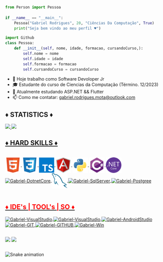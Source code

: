 ```python
from Person import Pessoa 

if __name__ == "__main__":
    Pessoa("Gabriel Rodrigues", 20, "Ciências Da Computação", True)
    print("Seja bem vindo ao meu perfil ♥")
```

```python
import Github
class Pessoa:
    def __init__(self, nome, idade, formacao, cursandoCurso,):
        self.nome = nome
        self.idade = idade
        self.formacao = formacao
        self.cursandoCurso = cursandoCurso 
```

- 🔭 Hoje trabalho como Software Devoloper Jr
- 🎓 Estudante do curso de Ciencias da Computação (Término. 12/2023)
- 🌱 Atualmente estudando ASP.NET && Flutter
- 📫 Como me contatar: gabriel.rodrigues.mota@outlook.com

 <h2><b>♦ STATISTICS ♦</b></h2>

 <a href="https://github.com/GabrielRodriguesDev">
 <img height="180em" src="https://github-readme-stats.vercel.app/api?username=GabrielRodriguesDev&show_icons=true&theme=radical&include_all_commits=true&count_private=true"/>
 <img height="180em" src="https://github-readme-stats.vercel.app/api/top-langs/?username=GabrielRodriguesDev&layout=compact&langs_count=7&theme=radical"/>
  
  
 <h2><b>♦ HARD SKILLS ♦</b></h2>
  <div style="display: inline_block"><br>
  <img align="center" alt="Gabriel-HTML" height="50" width="50" src="https://raw.githubusercontent.com/devicons/devicon/master/icons/html5/html5-original.svg">
  <img align="center" alt="Gabriel-CSS" height="50" width="50" src="https://raw.githubusercontent.com/devicons/devicon/master/icons/css3/css3-original.svg">
  <img align="center" alt="Gabriel-Ts" height="50" width="50" src="https://raw.githubusercontent.com/devicons/devicon/master/icons/typescript/typescript-plain.svg">
  <img align="center" alt="Gabriel-Angular" height="50" width="50" src="https://raw.githubusercontent.com/devicons/devicon/master/icons/angularjs/angularjs-original.svg">
  <img align="center" alt="Gabriel-Python" height="50" width="50" src="https://raw.githubusercontent.com/devicons/devicon/master/icons/python/python-original.svg">
  <img align="center" alt="Gabriel-CSharp" height="50" width="50" src="https://raw.githubusercontent.com/devicons/devicon/master/icons/csharp/csharp-original.svg">
  <img align="center" alt="Gabriel-DotnetCore" height="50" width="50" src="https://raw.githubusercontent.com/devicons/devicon/master/icons/dotnetcore/dotnetcore-original.svg">
      
<img align="center" alt="Gabriel-DotnetCore" height="50" width="50" src="https://raw.githubusercontent.com/devicons/devicon/tree/master/icons/flutter/flutter-original.svg">
      
  <img align="center" alt="Gabriel-Mysql" height="50" width="50" src="https://raw.githubusercontent.com/devicons/devicon/master/icons/mysql/mysql-original.svg">
  <img align="center" alt="Gabriel-SqlServer" height="50" width="50" src="https://cdn.jsdelivr.net/gh/devicons/devicon/icons/microsoftsqlserver/microsoftsqlserver-plain.svg">
  <img align="center" alt="Gabriel-Postgree" height="50" width="50" src="https://cdn.jsdelivr.net/gh/devicons/devicon/icons/postgresql/postgresql-original.svg">
      
      
  <div style="display: inline_block border-style: solid}"><br>
  <h2 style="color:red" ><b>♦ IDE's | TOOL's | SO ♦ </b></h2>
      
  <img align="center" alt="Gabriel-VisualStudio" height="50" width="50" src="https://cdn.jsdelivr.net/gh/devicons/devicon/icons/visualstudio/visualstudio-plain.svg">
  <img align="center" alt="Gabriel-VisualStudio" height="50" width="50" src="https://cdn.jsdelivr.net/gh/devicons/devicon/icons/vscode/vscode-original.svg">
  <img align="center" alt="Gabriel-AndroidStudio" height="50" width="50" src="https://cdn.jsdelivr.net/gh/devicons/devicon/icons/android/android-original.svg">
  <img align="center" alt="Gabriel-GIT" height="50" width="50" src="https://cdn.jsdelivr.net/gh/devicons/devicon/icons/git/git-original.svg">
  <img align="center" alt="Gabriel-GITHUB" height="50" width="50" src="https://cdn.jsdelivr.net/gh/devicons/devicon/icons/github/github-original.svg">
  <img align="center" alt="Gabriel-Win" height="40" width="50" border="solid 1px" src="https://cdn.jsdelivr.net/gh/devicons/devicon/icons/windows8/windows8-original.svg">
</div>
      
  ##    
   
<div>
 <a href = "mailto:gabriel.rodrigues.mota@outlook.com"><img src="https://img.shields.io/badge/Microsoft_Outlook-0078D4?style=for-the-badge&logo=microsoft-outlook&logoColor=white" target="_blank"></a>
 <a href="https://www.linkedin.com/in/gabriel-rodrigues-mota/" target="_blank"><img src="https://img.shields.io/badge/LinkedIn-0077B5?style=for-the-badge&logo=linkedin&logoColor=white" target="_blank"></a> 
</div>
  
##
  
   
  ![Snake animation](https://github.com/GabrielRodriguesDev/GabrielRodriguesDev/blob/output/github-contribution-grid-snake.svg)

